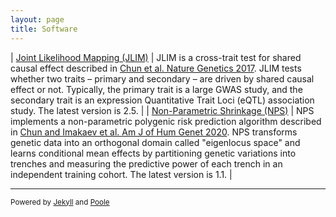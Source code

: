 ```yaml
---
layout: page
title: Software
---
```


| [Joint Likelihood Mapping (JLIM)](https://github.com/cotsapaslab/jlim) | JLIM is a cross-trait test for shared causal effect described in [Chun et al. Nature Genetics 2017](https://www.nature.com/articles/ng.3795). JLIM tests whether two traits – primary and secondary – are driven by shared causal effect or not. Typically, the primary trait is a large GWAS study, and the secondary trait is an expression Quantitative Trait Loci (eQTL) association study. The latest version is 2.5. | 
| [Non-Parametric Shrinkage (NPS)](https://github.com/sgchun/nps) | NPS implements a non-parametric polygenic risk prediction algorithm described in [Chun and Imakaev et al. Am J of Hum Genet 2020](https://www.sciencedirect.com/science/article/pii/S0002929720301518?via%3Dihub). NPS transforms genetic data into an orthogonal domain called "eigenlocus space" and learns conditional mean effects by partitioning genetic variations into trenches and measuring the predictive power of each trench in an independent training cohort. The latest version is 1.1. | 

---
<sub>Powered by [Jekyll](https://github.com/mojombo/jekyll) and [Poole](http://getpoole.com)</sub>

